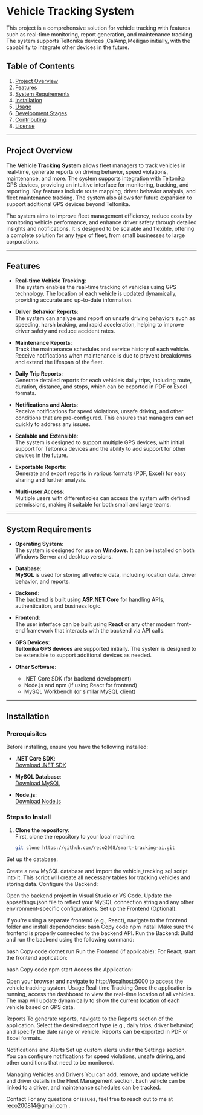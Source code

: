 # Vehicle Tracking System

This project is a comprehensive solution for vehicle tracking with features such as real-time monitoring, report generation, and maintenance tracking. The system supports Teltonika devices ,CalAmp,Meiligao initially, with the capability to integrate other devices in the future.

## Table of Contents

1. [Project Overview](#project-overview)
2. [Features](#features)
3. [System Requirements](#system-requirements)
4. [Installation](#installation)
5. [Usage](#usage)
6. [Development Stages](#development-stages)
7. [Contributing](#contributing)
8. [License](#license)

---

## Project Overview

The **Vehicle Tracking System** allows fleet managers to track vehicles in real-time, generate reports on driving behavior, speed violations, maintenance, and more. The system supports integration with Teltonika GPS devices, providing an intuitive interface for monitoring, tracking, and reporting. Key features include route mapping, driver behavior analysis, and fleet maintenance tracking. The system also allows for future expansion to support additional GPS devices beyond Teltonika.

The system aims to improve fleet management efficiency, reduce costs by monitoring vehicle performance, and enhance driver safety through detailed insights and notifications. It is designed to be scalable and flexible, offering a complete solution for any type of fleet, from small businesses to large corporations.

---

## Features

- **Real-time Vehicle Tracking**:  
  The system enables the real-time tracking of vehicles using GPS technology. The location of each vehicle is updated dynamically, providing accurate and up-to-date information.
  
- **Driver Behavior Reports**:  
  The system can analyze and report on unsafe driving behaviors such as speeding, harsh braking, and rapid acceleration, helping to improve driver safety and reduce accident rates.

- **Maintenance Reports**:  
  Track the maintenance schedules and service history of each vehicle. Receive notifications when maintenance is due to prevent breakdowns and extend the lifespan of the fleet.

- **Daily Trip Reports**:  
  Generate detailed reports for each vehicle’s daily trips, including route, duration, distance, and stops, which can be exported in PDF or Excel formats.

- **Notifications and Alerts**:  
  Receive notifications for speed violations, unsafe driving, and other conditions that are pre-configured. This ensures that managers can act quickly to address any issues.

- **Scalable and Extensible**:  
  The system is designed to support multiple GPS devices, with initial support for Teltonika devices and the ability to add support for other devices in the future.

- **Exportable Reports**:  
  Generate and export reports in various formats (PDF, Excel) for easy sharing and further analysis.

- **Multi-user Access**:  
  Multiple users with different roles can access the system with defined permissions, making it suitable for both small and large teams.

---

## System Requirements

- **Operating System**:  
  The system is designed for use on **Windows**. It can be installed on both Windows Server and desktop versions.

- **Database**:  
  **MySQL** is used for storing all vehicle data, including location data, driver behavior, and reports.

- **Backend**:  
  The backend is built using **ASP.NET Core** for handling APIs, authentication, and business logic.

- **Frontend**:  
  The user interface can be built using **React** or any other modern front-end framework that interacts with the backend via API calls.

- **GPS Devices**:  
  **Teltonika GPS devices** are supported initially. The system is designed to be extensible to support additional devices as needed.

- **Other Software**:  
  - .NET Core SDK (for backend development)
  - Node.js and npm (if using React for frontend)
  - MySQL Workbench (or similar MySQL client)

---

## Installation

### Prerequisites
Before installing, ensure you have the following installed:

- **.NET Core SDK**:  
  [Download .NET SDK](https://dotnet.microsoft.com/download/dotnet)

- **MySQL Database**:  
  [Download MySQL](https://dev.mysql.com/downloads/)

- **Node.js**:  
  [Download Node.js](https://nodejs.org/)

### Steps to Install

1. **Clone the repository**:  
   First, clone the repository to your local machine:
   ```bash
   git clone https://github.com/reco2008/smart-tracking-ai.git

Set up the database:

Create a new MySQL database and import the vehicle_tracking.sql script into it. This script will create all necessary tables for tracking vehicles and storing data.
Configure the Backend:

Open the backend project in Visual Studio or VS Code.
Update the appsettings.json file to reflect your MySQL connection string and any other environment-specific configurations.
Set up the Frontend (Optional):

If you're using a separate frontend (e.g., React), navigate to the frontend folder and install dependencies:
bash
Copy code
npm install
Make sure the frontend is properly connected to the backend API.
Run the Backend:
Build and run the backend using the following command:

bash
Copy code
dotnet run
Run the Frontend (if applicable):
For React, start the frontend application:

bash
Copy code
npm start
Access the Application:

Open your browser and navigate to http://localhost:5000 to access the vehicle tracking system.
Usage
Real-time Tracking
Once the application is running, access the dashboard to view the real-time location of all vehicles. The map will update dynamically to show the current location of each vehicle based on GPS data.

Reports
To generate reports, navigate to the Reports section of the application. Select the desired report type (e.g., daily trips, driver behavior) and specify the date range or vehicle. Reports can be exported in PDF or Excel formats.

Notifications and Alerts
Set up custom alerts under the Settings section. You can configure notifications for speed violations, unsafe driving, and other conditions that need to be monitored.

Managing Vehicles and Drivers
You can add, remove, and update vehicle and driver details in the Fleet Management section. Each vehicle can be linked to a driver, and maintenance schedules can be tracked.

Contact
For any questions or issues, feel free to reach out to me at reco200814@gmail.com
.
